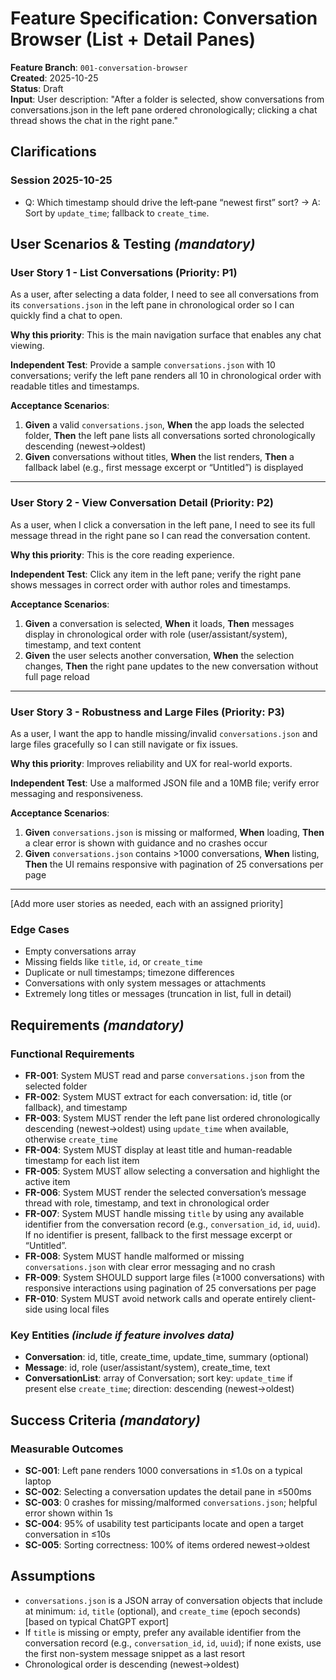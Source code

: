 # Feature Specification: Conversation Browser (List + Detail Panes)

**Feature Branch**: `001-conversation-browser`  
**Created**: 2025-10-25  
**Status**: Draft  
**Input**: User description: "After a folder is selected, show conversations from conversations.json in the left pane ordered chronologically; clicking a chat thread shows the chat in the right pane."

## Clarifications

### Session 2025-10-25

- Q: Which timestamp should drive the left‑pane “newest first” sort? → A: Sort by `update_time`; fallback to `create_time`.

## User Scenarios & Testing *(mandatory)*

<!--
  IMPORTANT: User stories should be PRIORITIZED as user journeys ordered by importance.
  Each user story/journey must be INDEPENDENTLY TESTABLE - meaning if you implement just ONE of them,
  you should still have a viable MVP (Minimum Viable Product) that delivers value.
  
  Assign priorities (P1, P2, P3, etc.) to each story, where P1 is the most critical.
  Think of each story as a standalone slice of functionality that can be:
  - Developed independently
  - Tested independently
  - Deployed independently
  - Demonstrated to users independently
-->

### User Story 1 - List Conversations (Priority: P1)

As a user, after selecting a data folder, I need to see all conversations from its `conversations.json` in the left pane in chronological order so I can quickly find a chat to open.

**Why this priority**: This is the main navigation surface that enables any chat viewing.

**Independent Test**: Provide a sample `conversations.json` with 10 conversations; verify the left pane renders all 10 in chronological order with readable titles and timestamps.

**Acceptance Scenarios**:

1. **Given** a valid `conversations.json`, **When** the app loads the selected folder, **Then** the left pane lists all conversations sorted chronologically descending (newest→oldest)
2. **Given** conversations without titles, **When** the list renders, **Then** a fallback label (e.g., first message excerpt or “Untitled”) is displayed

---

### User Story 2 - View Conversation Detail (Priority: P2)

As a user, when I click a conversation in the left pane, I need to see its full message thread in the right pane so I can read the conversation content.

**Why this priority**: This is the core reading experience.

**Independent Test**: Click any item in the left pane; verify the right pane shows messages in correct order with author roles and timestamps.

**Acceptance Scenarios**:

1. **Given** a conversation is selected, **When** it loads, **Then** messages display in chronological order with role (user/assistant/system), timestamp, and text content
2. **Given** the user selects another conversation, **When** the selection changes, **Then** the right pane updates to the new conversation without full page reload

---

### User Story 3 - Robustness and Large Files (Priority: P3)

As a user, I want the app to handle missing/invalid `conversations.json` and large files gracefully so I can still navigate or fix issues.

**Why this priority**: Improves reliability and UX for real-world exports.

**Independent Test**: Use a malformed JSON file and a 10MB file; verify error messaging and responsiveness.

**Acceptance Scenarios**:

1. **Given** `conversations.json` is missing or malformed, **When** loading, **Then** a clear error is shown with guidance and no crashes occur
2. **Given** `conversations.json` contains >1000 conversations, **When** listing, **Then** the UI remains responsive with pagination of 25 conversations per page

---

[Add more user stories as needed, each with an assigned priority]

### Edge Cases

- Empty conversations array
- Missing fields like `title`, `id`, or `create_time`
- Duplicate or null timestamps; timezone differences
- Conversations with only system messages or attachments
- Extremely long titles or messages (truncation in list, full in detail)

## Requirements *(mandatory)*

<!--
  ACTION REQUIRED: The content in this section represents placeholders.
  Fill them out with the right functional requirements.
-->

### Functional Requirements

- **FR-001**: System MUST read and parse `conversations.json` from the selected folder
- **FR-002**: System MUST extract for each conversation: id, title (or fallback), and timestamp
- **FR-003**: System MUST render the left pane list ordered chronologically descending (newest→oldest) using `update_time` when available, otherwise `create_time`
- **FR-004**: System MUST display at least title and human-readable timestamp for each list item
- **FR-005**: System MUST allow selecting a conversation and highlight the active item
- **FR-006**: System MUST render the selected conversation’s message thread with role, timestamp, and text in chronological order
- **FR-007**: System MUST handle missing `title` by using any available identifier from the conversation record (e.g., `conversation_id`, `id`, `uuid`). If no identifier is present, fallback to the first message excerpt or “Untitled”.
- **FR-008**: System MUST handle malformed or missing `conversations.json` with clear error messaging and no crash
- **FR-009**: System SHOULD support large files (≥1000 conversations) with responsive interactions using pagination of 25 conversations per page
- **FR-010**: System MUST avoid network calls and operate entirely client-side using local files

### Key Entities *(include if feature involves data)*

- **Conversation**: id, title, create_time, update_time, summary (optional)
- **Message**: id, role (user/assistant/system), create_time, text
- **ConversationList**: array of Conversation; sort key: `update_time` if present else `create_time`; direction: descending (newest→oldest)

## Success Criteria *(mandatory)*

<!--
  ACTION REQUIRED: Define measurable success criteria.
  These must be technology-agnostic and measurable.
-->

### Measurable Outcomes

- **SC-001**: Left pane renders 1000 conversations in ≤1.0s on a typical laptop
- **SC-002**: Selecting a conversation updates the detail pane in ≤500ms
- **SC-003**: 0 crashes for missing/malformed `conversations.json`; helpful error shown within 1s
- **SC-004**: 95% of usability test participants locate and open a target conversation in ≤10s
- **SC-005**: Sorting correctness: 100% of items ordered newest→oldest

## Assumptions

- `conversations.json` is a JSON array of conversation objects that include at minimum: `id`, `title` (optional), and `create_time` (epoch seconds) [based on typical ChatGPT export]
- If `title` is missing or empty, prefer any available identifier from the conversation record (e.g., `conversation_id`, `id`, `uuid`); if none exists, use the first non-system message snippet as a last resort
- Chronological order is descending (newest→oldest)
